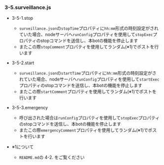 ### 3-5.surveillance.js
- 3-5-1.stop
  - `surveillance.json`の`stopTime`プロパティに`hh:mm`形式の時刻設定がされていた場合、nodeサーバへ`runConfig`プロパティを使用して`stopExec`プロパティのstopコマンドを送信し、本botの機能を停止します
  - またこの際`stopComment`プロパティを使用してランダム(※1)でポストを行います

- 3-5-2.start
  - `surveillance.json`の`startTime`プロパティに`hh:mm`形式の時刻設定がされていた場合、nodeサーバへ`runConfig`プロパティを使用して`startExec`プロパティのstopコマンドを送信し、本botの機能を停止します
  - またこの際`startComment`プロパティを使用してランダム(※1)でポストを行います

- 3-5-3.emergency
  - 呼び出された場合は`runConfig`プロパティを使用して`stopExec`プロパティのstopコマンドを送信し、本botの機能を停止します
  - またこの際`emergencyComment`プロパティを使用してランダム(※1)でポストを行います



- ※1について
  - `README.md`の 4-2. をご覧ください
